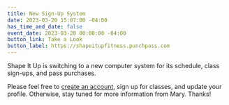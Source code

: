 ```yaml
---
title: New Sign-Up System
date: 2023-03-20 15:07:00 -04:00
has_time_and_date: false
event_date: 2023-03-20 00:00:00 -04:00
button_link: Take a Look
button_label: https://shapeitupfitness.punchpass.com
---
```


Shape It Up is switching to a new computer system for its schedule, class sign-ups, and pass purchases.

Please feel free to [create an account](https://app.punchpass.com/org/17227/auth/account/new), sign up for classes, and update your profile. Otherwise, stay tuned for more information from Mary. Thanks!